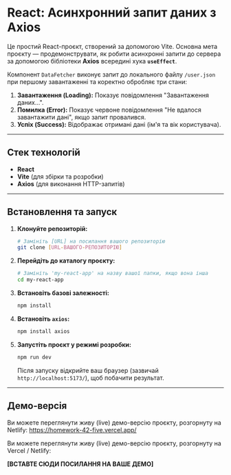 # React: Асинхронний запит даних з Axios

Це простий React-проєкт, створений за допомогою Vite. Основна мета проєкту — продемонструвати, як робити асинхронні запити до сервера за допомогою бібліотеки **Axios** всередині хука **`useEffect`**.

Компонент `DataFetcher` виконує запит до локального файлу `/user.json` при першому завантаженні та коректно обробляє три стани:

1.  **Завантаження (Loading):** Показує повідомлення "Завантаження даних...".
2.  **Помилка (Error):** Показує червоне повідомлення "Не вдалося завантажити дані", якщо запит провалився.
3.  **Успіх (Success):** Відображає отримані дані (ім'я та вік користувача).

---

## Стек технологій

* **React**
* **Vite** (для збірки та розробки)
* **Axios** (для виконання HTTP-запитів)

---

## Встановлення та запуск

1.  **Клонуйте репозиторій:**
    ```bash
    # Замініть [URL] на посилання вашого репозиторію
    git clone [URL-ВАШОГО-РЕПОЗИТОРІЮ]
    ```

2.  **Перейдіть до каталогу проєкту:**
    ```bash
    # Замініть 'my-react-app' на назву вашої папки, якщо вона інша
    cd my-react-app
    ```

3.  **Встановіть базові залежності:**
    ```bash
    npm install
    ```

4.  **Встановіть `axios`:**
    ```bash
    npm install axios
    ```

5.  **Запустіть проєкт у режимі розробки:**
    ```bash
    npm run dev
    ```

    Після запуску відкрийте ваш браузер (зазвичай `http://localhost:5173/`), щоб побачити результат.

---

## Демо-версія

Ви можете переглянути живу (live) демо-версію проєкту, розгорнуту на Netlify:
https://homework-42-five.vercel.app/


Ви можете переглянути живу (live) демо-версію проєкту, розгорнуту на Vercel / Netlify:

**[ВСТАВТЕ СЮДИ ПОСИЛАННЯ НА ВАШЕ ДЕМО]**
